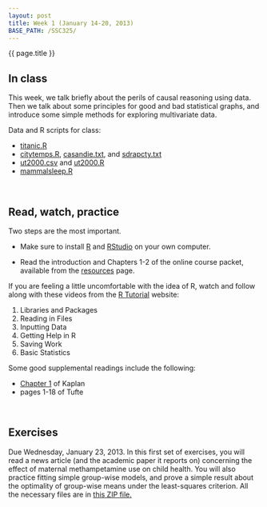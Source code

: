 ```yaml
---
layout: post
title: Week 1 (January 14-20, 2013)
BASE_PATH: /SSC325/
---
```

{{ page.title }}


In class
--------

This week, we talk briefly about the perils of causal reasoning using data.  Then we talk about some principles for good and bad statistical graphs, and introduce some simple methods for exploring multivariate data.

Data and R scripts for class: 
* [titanic.R](http://jgscott.github.com/SSC325/r/titanic.R)
* [citytemps.R](http://jgscott.github.com/SSC325/r/citytemps.R), [casandie.txt](http://jgscott.github.com/SSC325/data/casandie.txt), and [sdrapcty.txt](http://jgscott.github.com/SSC325/data/sdrapcty.txt)
* [ut2000.csv](http://jgscott.github.com/SSC325/data/ut2000.csv) and [ut2000.R](http://jgscott.github.com/SSC325/r/ut2000.R)
* [mammalsleep.R](http://jgscott.github.com/SSC325/r/mammalsleep.r)

<br>

Read, watch, practice
---------------------

Two steps are the most important.

* Make sure to install [R](http://http://www.r-project.org) and [RStudio](http://www.rstudio.org) on your own computer.

* Read the introduction and Chapters 1-2 of the online course packet, available from the [resources](http://jgscott.github.com/SSC325/resources.html) page.

If you are feeling a little uncomfortable with the idea of R, watch and follow along with these videos from the [R Tutorial](http://dist.stat.tamu.edu/pub/rvideos/) website:

1. Libraries and Packages
2. Reading in Files
3. Inputting Data
4. Getting Help in R
5. Saving Work
6. Basic Statistics


Some good supplemental readings include the following:
* [Chapter 1](http://www.mosaic-web.org/go/StatisticalModeling/Chapters/Chapter-01.pdf) of Kaplan
* pages 1-18 of Tufte

<br>

Exercises
---------
Due Wednesday, January 23, 2013.  In this first set of exercises, you will read a news article (and the academic paper it reports on) concerning the effect of maternal methampetamine use on child health.  You will also practice fitting simple group-wise models, and prove a simple result about the optimality of group-wise means under the least-squares criterion.  All the necessary files are in [this ZIP file.](http://jgscott.github.com/SSC325/exercises/01/exercises01.zip)
